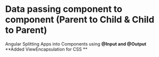 # Data passing component to component (Parent to Child & Child to Parent)
Angular Splitting Apps into Components using **@Input and @Output**
**Added ViewEncapsulation for CSS **
